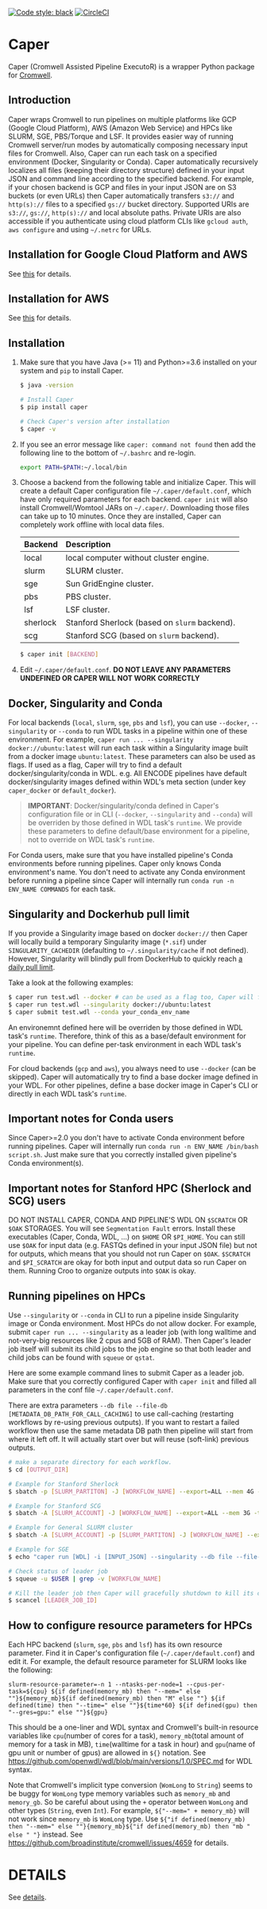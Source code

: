 [![Code style: black](https://img.shields.io/badge/code%20style-black-000000.svg)](https://github.com/psf/black) [![CircleCI](https://circleci.com/gh/ENCODE-DCC/caper.svg?style=svg)](https://circleci.com/gh/ENCODE-DCC/caper)

# Caper

Caper (Cromwell Assisted Pipeline ExecutoR) is a wrapper Python package for [Cromwell](https://github.com/broadinstitute/cromwell/).

## Introduction

Caper wraps Cromwell to run pipelines on multiple platforms like GCP (Google Cloud Platform), AWS (Amazon Web Service) and HPCs like SLURM, SGE, PBS/Torque and LSF. It provides easier way of running Cromwell server/run modes by automatically composing necessary input files for Cromwell. Also, Caper can run each task on a specified environment (Docker, Singularity or Conda). Caper automatically recursively localizes all files (keeping their directory structure) defined in your input JSON and command line according to the specified backend. For example, if your chosen backend is GCP and files in your input JSON are on S3 buckets (or even URLs) then Caper automatically transfers `s3://` and `http(s)://` files to a specified `gs://` bucket directory. Supported URIs are `s3://`, `gs://`, `http(s)://` and local absolute paths. Private URIs are also accessible if you authenticate using cloud platform CLIs like `gcloud auth`, `aws configure` and using `~/.netrc` for URLs.


## Installation for Google Cloud Platform and AWS

See [this](scripts/gcp_caper_server/README.md) for details.


## Installation for AWS

See [this](scripts/aws_caper_server/README.md) for details.


## Installation

1) Make sure that you have Java (>= 11) and Python>=3.6 installed on your system and `pip` to install Caper.

	```bash
	$ java -version

	# Install Caper
	$ pip install caper

	# Check Caper's version after installation
	$ caper -v
	```

2) If you see an error message like `caper: command not found` then add the following line to the bottom of `~/.bashrc` and re-login.

	```bash
	export PATH=$PATH:~/.local/bin
	```

3) Choose a backend from the following table and initialize Caper. This will create a default Caper configuration file `~/.caper/default.conf`, which have only required parameters for each backend. `caper init` will also install Cromwell/Womtool JARs on `~/.caper/`. Downloading those files can take up to 10 minutes. Once they are installed, Caper can completely work offline with local data files.

	**Backend**|**Description**
	:--------|:-----
	local | local computer without cluster engine.
	slurm | SLURM cluster.
	sge | Sun GridEngine cluster.
	pbs | PBS cluster.
	lsf | LSF cluster.
	sherlock | Stanford Sherlock (based on `slurm` backend).
	scg | Stanford SCG (based on `slurm` backend).

	```bash
	$ caper init [BACKEND]
	```

4) Edit `~/.caper/default.conf`. **DO NOT LEAVE ANY PARAMETERS UNDEFINED OR CAPER WILL NOT WORK CORRECTLY**


## Docker, Singularity and Conda

For local backends (`local`, `slurm`, `sge`, `pbs` and `lsf`), you can use `--docker`, `--singularity` or `--conda` to run WDL tasks in a pipeline within one of these environment. For example, `caper run ... --singularity docker://ubuntu:latest` will run each task within a Singularity image built from a docker image `ubuntu:latest`. These parameters can also be used as flags. If used as a flag, Caper will try to find a default docker/singularity/conda in WDL. e.g. All ENCODE pipelines have default docker/singularity images defined within WDL's meta section (under key `caper_docker` or `default_docker`).

> **IMPORTANT**: Docker/singularity/conda defined in Caper's configuration file or in CLI (`--docker`, `--singularity` and `--conda`) will be overriden by those defined in WDL task's `runtime`. We provide these parameters to define default/base environment for a pipeline, not to override on WDL task's `runtime`.

For Conda users, make sure that you have installed pipeline's Conda environments before running pipelines. Caper only knows Conda environment's name. You don't need to activate any Conda environment before running a pipeline since Caper will internally run `conda run -n ENV_NAME COMMANDS` for each task.


## Singularity and Dockerhub pull limit

If you provide a Singularity image based on docker `docker://` then Caper will locally build a temporary Singularity image (`*.sif`) under `SINGULARITY_CACHEDIR` (defaulting to `~/.singularity/cache` if not defined). However, Singularity will blindly pull from DockerHub to quickly reach [a daily pull limit](https://www.docker.com/increase-rate-limits).


Take a look at the following examples:
```bash
$ caper run test.wdl --docker # can be used as a flag too, Caper will find docker image from WDL if defined
$ caper run test.wdl --singularity docker://ubuntu:latest
$ caper submit test.wdl --conda your_conda_env_name
```
An environemnt defined here will be overriden by those defined in WDL task's `runtime`. Therefore, think of this as a base/default environment for your pipeline. You can define per-task environment in each WDL task's `runtime`.

For cloud backends (`gcp` and `aws`), you always need to use `--docker` (can be skipped). Caper will automatically try to find a base docker image defined in your WDL. For other pipelines, define a base docker image in Caper's CLI or directly in each WDL task's `runtime`.


## Important notes for Conda users

Since Caper>=2.0 you don't have to activate Conda environment before running pipelines. Caper will internally run `conda run -n ENV_NAME /bin/bash script.sh`. Just make sure that you correctly installed given pipeline's Conda environment(s).


## Important notes for Stanford HPC (Sherlock and SCG) users

DO NOT INSTALL CAPER, CONDA AND PIPELINE'S WDL ON `$SCRATCH` OR `$OAK` STORAGES. You will see `Segmentation Fault` errors. Install these executables (Caper, Conda, WDL, ...) on `$HOME` OR `$PI_HOME`. You can still use `$OAK` for input data (e.g. FASTQs defined in your input JSON file) but not for outputs, which means that you should not run Caper on `$OAK`. `$SCRATCH` and `$PI_SCRATCH` are okay for both input and output data so run Caper on them. Running Croo to organize outputs into `$OAK` is okay.


## Running pipelines on HPCs

Use `--singularity` or `--conda` in CLI to run a pipeline inside Singularity image or Conda environment. Most HPCs do not allow docker. For example, submit `caper run ... --singularity` as a leader job (with long walltime and not-very-big resources like 2 cpus and 5GB of RAM). Then Caper's leader job itself will submit its child jobs to the job engine so that both leader and child jobs can be found with `squeue` or `qstat`.

Here are some example command lines to submit Caper as a leader job. Make sure that you correctly configured Caper with `caper init` and filled all parameters in the conf file `~/.caper/default.conf`.

There are extra parameters `--db file --file-db [METADATA_DB_PATH_FOR_CALL_CACHING]` to use call-caching (restarting workflows by re-using previous outputs). If you want to restart a failed workflow then use the same metadata DB path then pipeline will start from where it left off. It will actually start over but will reuse (soft-link) previous outputs.

```bash
# make a separate directory for each workflow.
$ cd [OUTPUT_DIR]

# Example for Stanford Sherlock
$ sbatch -p [SLURM_PARTITON] -J [WORKFLOW_NAME] --export=ALL --mem 4G -t 4-0 --wrap "caper run [WDL] -i [INPUT_JSON] --singularity --db file --file-db [METADATA_DB_PATH_FOR_CALL_CACHING]"

# Example for Stanford SCG
$ sbatch -A [SLURM_ACCOUNT] -J [WORKFLOW_NAME] --export=ALL --mem 3G -t 4-0 --wrap "caper run [WDL] -i [INPUT_JSON] --singularity --db file --file-db [METADATA_DB_PATH_FOR_CALL_CACHING]"

# Example for General SLURM cluster
$ sbatch -A [SLURM_ACCOUNT] -p [SLURM_PARTITON] -J [WORKFLOW_NAME] --export=ALL --mem 3G -t 4-0 --wrap "caper run [WDL] -i [INPUT_JSON] --singularity --db file --file-db [METADATA_DB_PATH_FOR_CALL_CACHING]"

# Example for SGE
$ echo "caper run [WDL] -i [INPUT_JSON] --singularity --db file --file-db [METADATA_DB_PATH_FOR_CALL_CACHING]" | qsub -V -N [JOB_NAME] -l h_rt=144:00:00 -l h_vmem=3G

# Check status of leader job
$ squeue -u $USER | grep -v [WORKFLOW_NAME]

# Kill the leader job then Caper will gracefully shutdown to kill its children.
$ scancel [LEADER_JOB_ID]
```


## How to configure resource parameters for HPCs

Each HPC backend (`slurm`, `sge`, `pbs` and `lsf`) has its own resource parameter. Find it in Caper's configuration file (`~/.caper/default.conf`) and edit it. For example, the default resource parameter for SLURM looks like the following:
```
slurm-resource-parameter=-n 1 --ntasks-per-node=1 --cpus-per-task=${cpu} ${if defined(memory_mb) then "--mem=" else ""}${memory_mb}${if defined(memory_mb) then "M" else ""} ${if defined(time) then "--time=" else ""}${time*60} ${if defined(gpu) then "--gres=gpu:" else ""}${gpu}
```
This should be a one-liner and WDL syntax and Cromwell's built-in resource variables like `cpu`(number of cores for a task), `memory_mb`(total amount of memory for a task in MB), `time`(walltime for a task in hour) and `gpu`(name of gpu unit or number of gpus) are allowed in `${}` notation. See https://github.com/openwdl/wdl/blob/main/versions/1.0/SPEC.md for WDL syntax.

Note that Cromwell's implicit type conversion (`WomLong` to `String`) seems to be buggy for `WomLong` type memory variables such as `memory_mb` and `memory_gb`. So be careful about using the `+` operator between `WomLong` and other types (`String`, even `Int`). For example, `${"--mem=" + memory_mb}` will not work since `memory_mb` is `WomLong` type. Use `${"if defined(memory_mb) then "--mem=" else ""}{memory_mb}${"if defined(memory_mb) then "mb " else " "}` instead. See https://github.com/broadinstitute/cromwell/issues/4659 for details.


# DETAILS

See [details](DETAILS.md).
